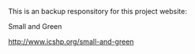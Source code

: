 This is an backup responsitory for this project website:

Small and Green

http://www.icshp.org/small-and-green
